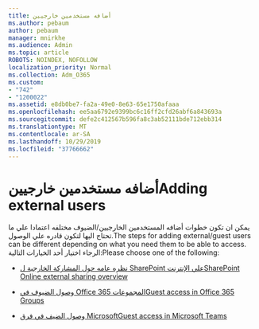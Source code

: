```yaml
---
title: أضافه مستخدمين خارجيين
ms.author: pebaum
author: pebaum
manager: mnirkhe
ms.audience: Admin
ms.topic: article
ROBOTS: NOINDEX, NOFOLLOW
localization_priority: Normal
ms.collection: Adm_O365
ms.custom:
- "742"
- "1200022"
ms.assetid: e8db0be7-fa2a-49e0-8e63-65e1750afaaa
ms.openlocfilehash: ee5aa6792e9399bc6c16ff2cfd26abf6a843693a
ms.sourcegitcommit: defe2c412567b596fa8c3ab52111bde712ebb314
ms.translationtype: MT
ms.contentlocale: ar-SA
ms.lasthandoff: 10/29/2019
ms.locfileid: "37766662"
---
```

# <a name="adding-external-users"></a><span data-ttu-id="9a8ee-102">أضافه مستخدمين خارجيين</span><span class="sxs-lookup"><span data-stu-id="9a8ee-102">Adding external users</span></span>

<span data-ttu-id="9a8ee-103">يمكن ان تكون خطوات أضافه المستخدمين الخارجيين/الضيوف مختلفه اعتمادا علي ما تحتاج اليها لتكون قادره علي الوصول.</span><span class="sxs-lookup"><span data-stu-id="9a8ee-103">The steps for adding external/guest users can be different depending on what you need them to be able to access.</span></span> <span data-ttu-id="9a8ee-104">الرجاء اختيار أحد الخيارات التالية:</span><span class="sxs-lookup"><span data-stu-id="9a8ee-104">Please choose one of the following:</span></span>
  
- [<span data-ttu-id="9a8ee-105">نظره عامه حول المشاركة الخارجية ل SharePoint علي الإنترنت</span><span class="sxs-lookup"><span data-stu-id="9a8ee-105">SharePoint Online external sharing overview</span></span>](https://docs.microsoft.com/sharepoint/external-sharing-overview)

- [<span data-ttu-id="9a8ee-106">وصول الضيوف في Office 365 المجموعات</span><span class="sxs-lookup"><span data-stu-id="9a8ee-106">Guest access in Office 365 Groups</span></span>](https://support.office.com/en-gb/article/guest-access-in-office-365-groups-bfc7a840-868f-4fd6-a390-f347bf51aff6)

- [<span data-ttu-id="9a8ee-107">وصول الضيف في فرق Microsoft</span><span class="sxs-lookup"><span data-stu-id="9a8ee-107">Guest access in Microsoft Teams</span></span>](https://docs.microsoft.com/microsoftteams/guest-access-checklist)
